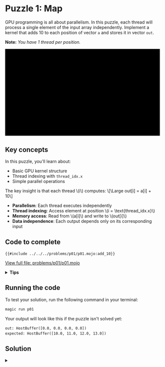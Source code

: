 # Puzzle 1: Map

GPU programming is all about parallelism. In this puzzle, each thread will process a single element of the input array independently.
Implement a kernel that adds 10 to each position of vector `a` and stores it in vector `out`.

**Note:** _You have 1 thread per position._

![Map](./media/videos/720p30/puzzle_01_viz.gif)

## Key concepts

In this puzzle, you'll learn about:
- Basic GPU kernel structure
- Thread indexing with `thread_idx.x`
- Simple parallel operations

The key insight is that each thread \\(i\\) computes:
\\[\Large out[i] = a[i] + 10\\]

- **Parallelism**: Each thread executes independently
- **Thread indexing**: Access element at position \\(i = \\text{thread\_idx.x}\\)
- **Memory access**: Read from \\(a[i]\\) and write to \\(out[i]\\)
- **Data independence**: Each output depends only on its corresponding input

## Code to complete

```mojo
{{#include ../../../problems/p01/p01.mojo:add_10}}
```
<a href="{{#include ../_includes/repo_url.md}}/blob/main/problems/p01/p01.mojo" class="filename">View full file: problems/p01/p01.mojo</a>

<details>
<summary><strong>Tips</strong></summary>

<div class="solution-tips">

1. Store `thread_idx.x` in `local_i`
2. Add 10 to `a[local_i]`
3. Store result in `out[local_i]`
</div>
</details>

## Running the code

To test your solution, run the following command in your terminal:

```bash
magic run p01
```

Your output will look like this if the puzzle isn't solved yet:
```txt
out: HostBuffer([0.0, 0.0, 0.0, 0.0])
expected: HostBuffer([10.0, 11.0, 12.0, 13.0])
```

## Solution

<details class="solution-details">
<summary></summary>

```mojo
{{#include ../../../solutions/p01/p01.mojo:add_10_solution}}
```

<div class="solution-explanation">
This solution:
- Gets thread index with `local_i = thread_idx.x`
- Adds 10 to input value: `out[local_i] = a[local_i] + 10.0`
</div>
</details>



